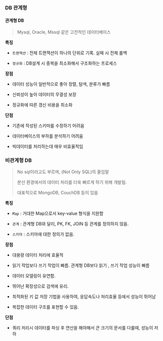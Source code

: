 ### DB 관계형

#### 관계형 DB

> Mysql, Oracle, Mssql 같은 고전적인 데이터베이스

**특징**

- `트랜잭션` : 전체 트랜잭션이 하나의 단위로 기록. 실패 시 전체 롤백

- `정규화` : DB설계 시 중복을 최소화해서 구조화하는 프로세스

**장점**

- 데이터 성능이 일반적으로 좋아 정렬, 탐색, 분류가 빠름

- 신뢰성이 높아 데이터의 무결성 보장

- 정규화에 따른 갱신 비용을 최소화

**단점**

- 기존에 작성된 스키마를 수정하기 어려움

- 데이터베이스의 부하를 분석하기 어려움

- 빅데이터를 처리하는데 매우 비효율적임

### 비관계형 DB

> No sql이라고도 부르며, (Not Only SQL)의 줄임말
> 
> 분산 환경에서의 데이터 처리를 더욱 빠르게 하기 위해 개발됨.
> 
> 대표적으로 MongoDB, CouchDB 등이 있음

**특징**

- `Map` : 거대한 Map으로서 key-value 형식을 지원함

- `관계` : 관계형 DB와 달리, PK, FK, JOIN 등 관계를 정의하지 않음.

- `스키마` : 스키마에 대한 정의가 없음.

**장점**

- 대용량 데이터 처리에 효율적

- 읽기 작업보다 쓰기 작업이 빠름. 관계형 DB보다 읽기 , 쓰기 작업 성능이 빠름

- 데이터 모델링이 유연함.

- 뛰어난 확장성으로 검색에 유리.

- 최적화된 키 값 저장 기법을 사용하여, 응답속도나 처리효율 등에서 성능이 뛰어남

- 복잡한 데이터 구조를 표현할 수 있음.

**단점**

- 쿼리 처리시 데이터를 파싱 후 연산을 해야해서 큰 크기의 문서를 다룰때, 성능이 저하
